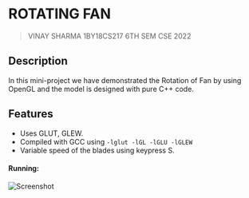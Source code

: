 # ROTATING FAN

>VINAY SHARMA
>1BY18CS217
>6TH SEM CSE 2022

## Description

In this mini-project we have demonstrated the Rotation of Fan by using OpenGL and the model is designed with pure C++ code.

## Features

* Uses GLUT, GLEW.
* Compiled with GCC using `-lglut -lGL -lGLU -lGLEW`
* Variable speed of the blades using keypress S.


#### Running:
![Screenshot](https://user-images.githubusercontent.com/71273467/128540766-3f7aca86-1d02-4953-a9a9-495a73588f42.png)
